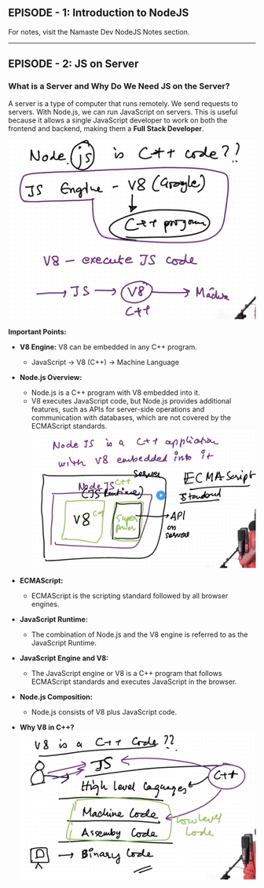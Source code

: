 
## EPISODE - 1: Introduction to NodeJS

For notes, visit the Namaste Dev NodeJS Notes section.

---

## EPISODE - 2: JS on Server

### What is a Server and Why Do We Need JS on the Server?

A server is a type of computer that runs remotely. We send requests to servers. With Node.js, we can run JavaScript on servers. This is useful because it allows a single JavaScript developer to work on both the frontend and backend, making them a **Full Stack Developer**.

![alt text](image-2.png)


**Important Points:**
- **V8 Engine:** V8 can be embedded in any C++ program.
  - JavaScript → V8 (C++) → Machine Language
- **Node.js Overview:**
  - Node.js is a C++ program with V8 embedded into it.
  - V8 executes JavaScript code, but Node.js provides additional features, such as APIs for server-side operations and communication with databases, which are not covered by the ECMAScript standards.
  ![alt text](image.png)

- **ECMAScript:**
  - ECMAScript is the scripting standard followed by all browser engines.
- **JavaScript Runtime:**
  - The combination of Node.js and the V8 engine is referred to as the JavaScript Runtime.
- **JavaScript Engine and V8:**
  - The JavaScript engine or V8 is a C++ program that follows ECMAScript standards and executes JavaScript in the browser.
- **Node.js Composition:**
  - Node.js consists of V8 plus JavaScript code.
- **Why V8 in C++?**
  ![alt text](image-1.png)
